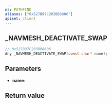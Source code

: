 ```yaml
---
ns: PATHFIND
aliases: ["0x527B97C203BB8606"]
apiset: client
---
```

## _NAVMESH_DEACTIVATE_SWAP

```c
// 0x527B97C203BB8606
Any _NAVMESH_DEACTIVATE_SWAP(const char* name);
```


## Parameters
* **name**:

## Return value

